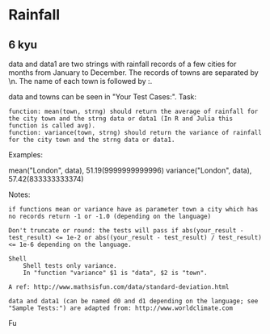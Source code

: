 # Rainfall
## 6 kyu

data and data1 are two strings with rainfall records of a few cities for months from January to December. The records of towns are separated by \n. The name of each town is followed by :.

data and towns can be seen in "Your Test Cases:".
Task:

    function: mean(town, strng) should return the average of rainfall for the city town and the strng data or data1 (In R and Julia this function is called avg).
    function: variance(town, strng) should return the variance of rainfall for the city town and the strng data or data1.

Examples:

mean("London", data), 51.19(9999999999996)
variance("London", data), 57.42(833333333374)

Notes:

    if functions mean or variance have as parameter town a city which has no records return -1 or -1.0 (depending on the language)

    Don't truncate or round: the tests will pass if abs(your_result - test_result) <= 1e-2 or abs((your_result - test_result) / test_result) <= 1e-6 depending on the language.

    Shell
        Shell tests only variance.
        In "function "variance" $1 is "data", $2 is "town".

    A ref: http://www.mathsisfun.com/data/standard-deviation.html

    data and data1 (can be named d0 and d1 depending on the language; see "Sample Tests:") are adapted from: http://www.worldclimate.com

Fu
